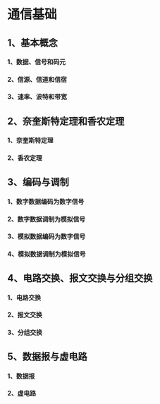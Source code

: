 # 通信基础

## 1、基本概念

#### 1、数据、信号和码元

#### 2、信源、信道和信宿

#### 3、速率、波特和带宽

## 2、奈奎斯特定理和香农定理
#### 1、奈奎斯特定理
#### 2、香农定理

## 3、编码与调制
#### 1、数字数据编码为数字信号
#### 2、数字数据调制为模拟信号
#### 3、模拟数据编码为数字信号
#### 4、模拟数据调制为模拟信号

## 4、电路交换、报文交换与分组交换
#### 1、电路交换
#### 2、报文交换
#### 3、分组交换

## 5、数据报与虚电路
#### 1、数据报
#### 2、虚电路
